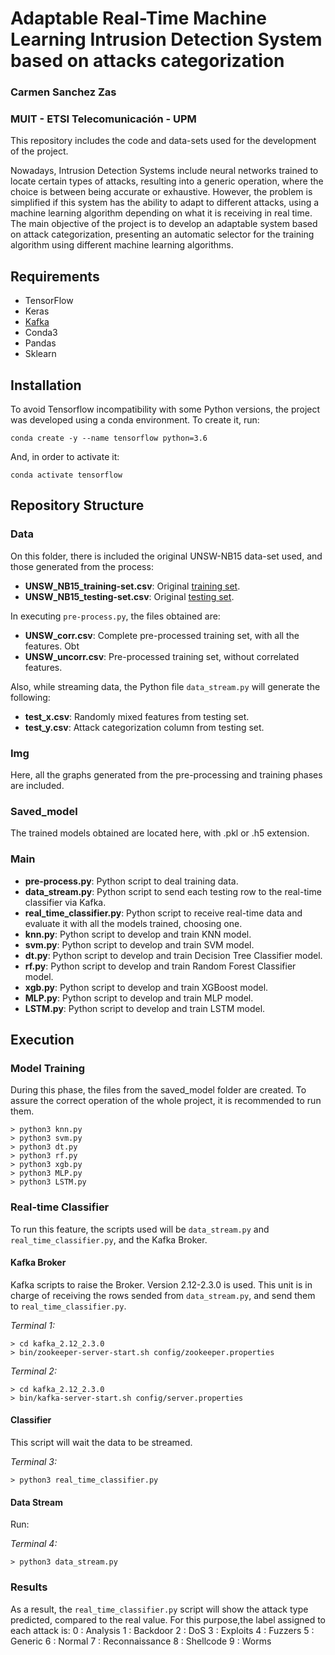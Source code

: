 # Adaptable Real-Time Machine Learning Intrusion Detection System based on attacks categorization

### Carmen Sanchez Zas

### MUIT - ETSI Telecomunicación - UPM

This repository includes the code and data-sets used for the development of the project.

Nowadays, Intrusion Detection Systems include neural networks trained to locate certain types of attacks, resulting into a generic operation, where the choice is between being accurate or exhaustive. 
However, the problem is simplified if this system has the ability to adapt to different attacks, using a machine learning algorithm depending on what it is receiving in real time.
The main objective of the project is to develop an adaptable system based on attack categorization, presenting an automatic selector for the training algorithm using different machine learning algorithms.


## Requirements

- TensorFlow
- Keras
- [Kafka](https://kafka.apache.org/downloads) 
- Conda3
- Pandas
- Sklearn

## Installation

To avoid Tensorflow incompatibility with some Python versions, the project was developed using a conda environment.
To create it, run:
 ```
conda create -y --name tensorflow python=3.6
 ```
 And, in order to activate it:
 ```
 conda activate tensorflow
 ```
## Repository Structure

### Data



On this folder, there is included the original UNSW-NB15 data-set used, and those generated from the process:

- **UNSW_NB15_training-set.csv**: Original [training set](https://www.unsw.adfa.edu.au/unsw-canberra-cyber/cybersecurity/ADFA-NB15-Datasets/a%20part%20of%20training%20and%20testing%20set/UNSW_NB15_training-set.csv).
- **UNSW_NB15_testing-set.csv**: Original [testing set](https://www.unsw.adfa.edu.au/unsw-canberra-cyber/cybersecurity/ADFA-NB15-Datasets/a%20part%20of%20training%20and%20testing%20set/UNSW_NB15_testing-set.csv).

In executing `pre-process.py`, the files obtained are:

- **UNSW_corr.csv**: Complete pre-processed training set, with all the features. Obt
- **UNSW_uncorr.csv**: Pre-processed training set, without correlated features.

Also, while streaming data, the Python file `data_stream.py` will generate the following:
- **test_x.csv**: Randomly mixed features from testing set.
- **test_y.csv**: Attack categorization column from testing set.

### Img

Here, all the graphs generated from the pre-processing and training phases are included.

### Saved_model

The trained models obtained are located here, with .pkl or .h5 extension.

### Main

- **pre-process.py**: Python script to deal training data.
- **data_stream.py**: Python script to send each testing row to the real-time classifier via Kafka.
- **real_time_classifier.py**: Python script to receive real-time data and evaluate it with all the models trained, choosing one.
- **knn.py**: Python script to develop and train KNN model.
- **svm.py**: Python script to develop and train SVM model.
- **dt.py**: Python script to develop and train Decision Tree Classifier model.
- **rf.py**: Python script to develop and train Random Forest Classifier model.
- **xgb.py**: Python script to develop and train XGBoost model.
- **MLP.py**: Python script to develop and train MLP model.
- **LSTM.py**: Python script to develop and train LSTM model.

## Execution

### Model Training
During this phase, the files from the saved_model folder are created. To assure the correct operation of the whole project, it is recommended to run them.

```
> python3 knn.py
> python3 svm.py
> python3 dt.py
> python3 rf.py
> python3 xgb.py
> python3 MLP.py
> python3 LSTM.py
```

### Real-time Classifier

To run this feature, the scripts used will be `data_stream.py` and `real_time_classifier.py`, and the Kafka Broker.


#### Kafka Broker

Kafka scripts to raise the Broker. Version 2.12-2.3.0 is used.
This unit is in charge of receiving the rows sended from `data_stream.py`, and send them to `real_time_classifier.py`.

*Terminal 1:* 
```
> cd kafka_2.12_2.3.0
> bin/zookeeper-server-start.sh config/zookeeper.properties 
```

*Terminal 2:*
```
> cd kafka_2.12_2.3.0
> bin/kafka-server-start.sh config/server.properties
```

#### Classifier

This script will wait the data to be streamed.

*Terminal 3:*
```
> python3 real_time_classifier.py
```
#### Data Stream

Run:

*Terminal 4:*
```
> python3 data_stream.py
```
### Results

As a result, the `real_time_classifier.py` script will show the attack type predicted, compared to the real value.
For this purpose,the label assigned to each attack is:
0 :  Analysis
1 :  Backdoor
2 :  DoS
3 :  Exploits
4 :  Fuzzers
5 :  Generic
6 :  Normal
7 :  Reconnaissance
8 :  Shellcode
9 :  Worms

